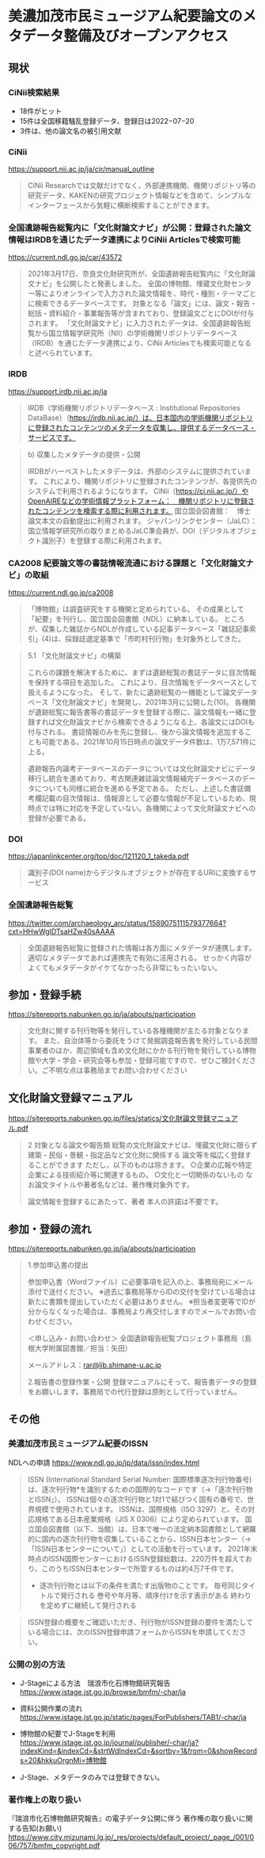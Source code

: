 # 美濃加茂市民ミュージアム紀要論文のメタデータ整備及びオープンアクセス

## 現状
### CiNii検索結果
- 18件がヒット
- 15件は全国移籍騒乱登録データ、登録日は2022−07−20
- 3件は、他の論文名の被引用文献

### CiNii
https://support.nii.ac.jp/ja/cir/manual_outline
> CiNii Researchでは文献だけでなく、外部連携機関、機関リポジトリ等の研究データ、KAKENの研究プロジェクト情報などを含めて、シンプルなインターフェースから気軽に横断検索することができます。

### 全国遺跡報告総覧内に「文化財論文ナビ」が公開：登録された論文情報はIRDBを通じたデータ連携によりCiNii Articlesで検索可能
https://current.ndl.go.jp/car/43572
> 2021年3月17日、奈良文化財研究所が、全国遺跡報告総覧内に「文化財論文ナビ」を公開したと発表しました。
> 全国の博物館、埋蔵文化財センター等によりオンラインで入力された論文情報を、時代・種別・テーマごとに検索できるデータベースです。
> 対象となる「論文」には、論文・報告・総括・資料紹介・事業報告等が含まれており、登録論文ごとにDOIが付与されます。
> 「文化財論文ナビ」に入力されたデータは、全国遺跡報告総覧から国立情報学研究所（NII）の学術機関リポジトリデータベース（IRDB）を通じたデータ連携により、CiNii Articlesでも検索可能となると述べられています。

### IRDB
https://support.irdb.nii.ac.jp/ja
> IRDB（学術機関リポジトリデータベース : Institutional Repositories DataBase）（https://irdb.nii.ac.jp/）は、日本国内の学術機関リポジトリに登録されたコンテンツのメタデータを収集し、提供するデータベース・サービスです。

> b) 収集したメタデータの提供・公開
> 
> IRDBがハーベストしたメタデータは、外部のシステムに提供されています。
> これにより、機関リポジトリに登録されたコンテンツが、各提供先のシステムで利用されるようになります。
> CiNii（https://ci.nii.ac.jp/）やOpenAIREなどの学術情報プラットフォーム：　機関リポジトリに登録されたコンテンツを検索する際に利用されます。
> 国立国会図書館：　博士論文本文の自動提出に利用されます。
> ジャパンリンクセンター（JaLC）：　国立情報学研究所の取りまとめるJaLC準会員が、DOI（デジタルオブジェクト識別子）を登録する際に利用されます。

### CA2008 紀要論文等の書誌情報流通における課題と「文化財論文ナビ」の取組
https://current.ndl.go.jp/ca2008
> 「博物館」は調査研究をする機関と定められている。
> その成果として「紀要」を刊行し、国立国会図書館（NDL）に納本している。
> ところが、収集した雑誌からNDLが作成している記事データベース「雑誌記事索引」(4)は、採録誌選定基準で「市町村刊行物」を対象外としてきた。

> 5.1 「文化財論文ナビ」の構築
> 
> これらの課題を解決するために、まずは遺跡総覧の書誌データに目次情報を保持する項目を追加した。
> これにより、目次情報をデータベースとして扱えるようになった。
> そして、新たに遺跡総覧の一機能として論文データベース「文化財論文ナビ」を開発し、2021年3月に公開した(10)。
> 各機関が遺跡総覧に報告書等の書誌データを登録する際に、論文情報も一緒に登録すれば文化財論文ナビから検索できるようになる上、各論文にはDOIも付与される。
> 書誌情報のみを先に登録し、後から論文情報を追加することも可能である。2021年10月15日時点の論文データ件数は、1万7,571件に上る。
> 
> 遺跡報告内論考データベースのデータについては文化財論文ナビにデータ移行し統合を進めており、考古関連雑誌論文情報補完データベースのデータについても同様に統合を進める予定である。
> ただし、上述した書誌備考欄記載の目次情報は、情報源として必要な情報が不足しているため、現時点では特に対応を予定していない。各機関によって文化財論文ナビへの登録が必要である。

### DOI
https://japanlinkcenter.org/top/doc/121120_1_takeda.pdf
>識別子(DOI name)からデジタルオブジェクトが存在するURIに変換するサービス

### 全国遺跡報告総覧
https://twitter.com/archaeology_arc/status/1589075111579377664?cxt=HHwWgIDTsaHZw40sAAAA
>全国遺跡報告総覧に登録された情報は各方面にメタデータが連携します。
>適切なメタデータであれば連携先で有効に活用される。
>せっかく内容がよくてもメタデータがイケてなかったら非常にもったいない。

## 参加・登録手続
https://sitereports.nabunken.go.jp/ja/abouts/participation
>文化財に関する刊行物等を発行している各種機関が主たる対象となります。
>また、自治体等から委託をうけて発掘調査報告書を発行している民間事業者のほか、周辺領域も含め文化財にかかる刊行物を発行している博物館や大学・学会・研究会等も参加・登録可能ですので、ぜひご検討ください。ご不明な点は事務局までお問い合わせください

## 文化財論文登録マニュアル
https://sitereports.nabunken.go.jp/files/statics/文化財論文登録マニュアル.pdf
>2 対象となる論文や報告類 総覧の文化財論文ナビは、埋蔵文化財に限らず建築・民俗・景観・指定品など文化財に関係する 論文等を幅広く登録することができます
>ただし，以下のものは除きます。
>○企業の広報や特定企業による技術紹介等に関連するもの。
> ○文化と一切関係のないもの
> なお論文タイトルや著者名などは、著作権対象外です。
> 
> 論文情報を登録するにあたって、著者 本人の許諾は不要です。


## 参加・登録の流れ
https://sitereports.nabunken.go.jp/ja/abouts/participation
> 
> 1.参加申込書の提出
> 
> 参加申込書（Wordファイル）に必要事項を記入の上、事務局宛にメール添付で送付ください。
> ※過去に事務局等からIDの交付を受けている場合は新たに書類を提出していただく必要はありません。
> ※担当者変更等でIDが分からなくなった場合は、事務局より再交付しますのでメールでお問い合わせください。
> 
> ＜申し込み・お問い合わせ＞
> 全国遺跡報告総覧プロジェクト事務局（島根大学附属図書館／担当：矢田）
> 
> メールアドレス：rar@lib.shimane-u.ac.jp
> 
> 2.報告書の登録作業・公開
> 登録マニュアルにそって、報告書データの登録をお願いします。事務局での代行登録は原則として行っていません。

## その他
### 美濃加茂市民ミュージアム紀要のISSN 
NDLへの申請
https://www.ndl.go.jp/jp/data/issn/index.html

> ISSN (International Standard Serial Number: 国際標準逐次刊行物番号) は、逐次刊行物*を識別するための国際的なコードです（→「逐次刊行物とISSN」）。
> ISSNは個々の逐次刊行物と1対1で結びつく固有の番号で、世界規模で使用されています。
> ISSNは、国際規格（ISO 3297）と、その対応規格である日本産業規格（JIS X 0306）により定められています。
> 国立国会図書館（以下、当館）は、日本で唯一の法定納本図書館として網羅的に国内の逐次刊行物を収集していることから、ISSN日本センター（→「ISSN日本センターについて」）としての活動を行っています。
> 2021年末時点のISSN国際センターにおけるISSN登録総数は、220万件を超えており、このうちISSN日本センターで所管するものは約4万7千件です。
> 
> * 逐次刊行物とは以下の条件を満たす出版物のことです。
> 毎号同じタイトルで発行される
> 巻号や年月等、順序付けを示す表示がある
> 終わりを定めずに継続して発行される

>ISSN登録の概要をご確認いただき、刊行物がISSN登録の要件を満たしている場合には、次のISSN登録申請フォームからISSNを申請してください。


### 公開の別の方法
- J-Stageによる方法　瑞浪市化石博物館研究報告
https://www.jstage.jst.go.jp/browse/bmfm/-char/ja

- 資料公開作業の流れ
https://www.jstage.jst.go.jp/static/pages/ForPublishers/TAB1/-char/ja

- 博物館の紀要でJ-Stageを利用
https://www.jstage.jst.go.jp/journal/publisher/-char/ja?indexKind=&indexCd=&strtWdIndexCd=&sortby=1&from=0&showRecords=20&hkkuOrgnMi=博物館

- J-Stage、メタデータのみでは登録できない。

### 著作権上の取り扱い
『瑞浪市化石博物館研究報告』の電子データ公開に伴う 著作権の取り扱いに関する告知(お願い)
https://www.city.mizunami.lg.jp/_res/projects/default_project/_page_/001/006/757/bmfm_copyright.pdf







